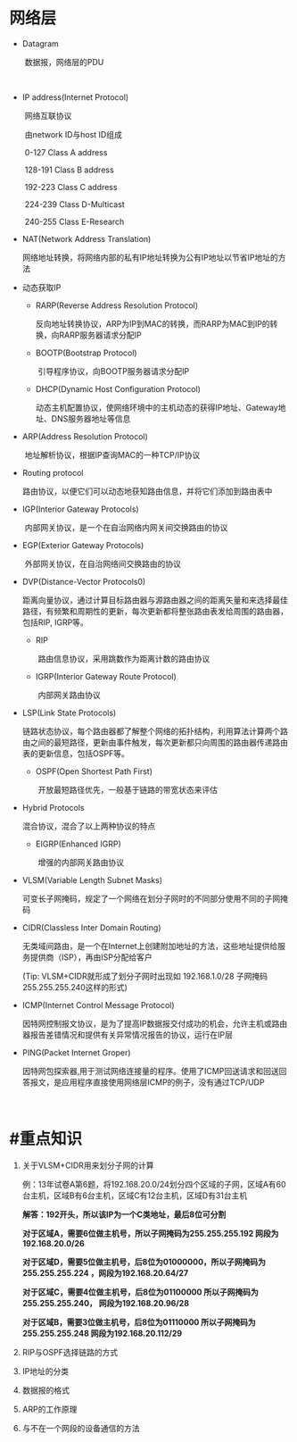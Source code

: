 # 网络层

- Datagram

  ​	数据报，网络层的PDU

  ​


- IP address(Internet Protocol)

  ​	网络互联协议

  ​	由network ID与host ID组成

  ​	0-127 Class A address

  ​	128-191 Class B address

  ​	192-223 Class C address

  ​	224-239 Class D-Multicast

  ​	240-255 Class E-Research



- NAT(Network Address Translation)

  ​	网络地址转换，将网络内部的私有IP地址转换为公有IP地址以节省IP地址的方法

- 动态获取IP

  - RARP(Reverse Address Resolution Protocol)

    ​	反向地址转换协议，ARP为IP到MAC的转换，而RARP为MAC到IP的转换，向RARP服务器请求分配IP

  - BOOTP(Bootstrap Protocol)

    ​	引导程序协议，向BOOTP服务器请求分配IP

  - DHCP(Dynamic Host Configuration Protocol)

    ​	动态主机配置协议，使网络环境中的主机动态的获得IP地址、Gateway地址、DNS服务器地址等信息



- ARP(Address Resolution Protocol)

  ​	地址解析协议，根据IP查询MAC的一种TCP/IP协议



- Routing protocol

  ​	路由协议，以便它们可以动态地获知路由信息，并将它们添加到路由表中



- IGP(Interior Gateway Protocols)

  ​	内部网关协议，是一个在自治网络内网关间交换路由的协议



- EGP(Exterior Gateway Protocols)

  ​	外部网关协议，在自治网络间交换路由的协议



- DVP(Distance-Vector Protocols0)

  ​	距离向量协议，通过计算目标路由器与源路由器之间的距离矢量和来选择最佳路径，有频繁和周期性的更新，每次更新都将整张路由表发给周围的路由器，包括RIP, IGRP等。

   -  RIP

      ​	路由信息协议，采用跳数作为距离计数的路由协议

  - IGRP(Interior Gateway Route Protocol)

    ​	内部网关路由协议




- LSP(Link State Protocols)

  ​	链路状态协议，每个路由器都了解整个网络的拓扑结构，利用算法计算两个路由之间的最短路径，更新由事件触发，每次更新都只向周围的路由器传递路由表的更新信息，包括OSPF等。

  - OSPF(Open Shortest Path First)

    ​	开放最短路径优先，一般基于链路的带宽状态来评估

- Hybrid Protocols

  混合协议，混合了以上两种协议的特点

  * EIGRP(Enhanced IGRP)

    ​	增强的内部网关路由协议



- VLSM(Variable Length Subnet Masks)

  ​	可变长子网掩码，规定了一个网络在划分子网时的不同部分使用不同的子网掩码



- CIDR(Classless Inter Domain Routing)

  ​	无类域间路由，是一个在Internet上创建附加地址的方法，这些地址提供给服务提供商（ISP），再由ISP分配给客户

  (Tip: VLSM+CIDR就形成了划分子网时出现如  192.168.1.0/28  子网掩码255.255.255.240这样的形式)



- ICMP(Internet Control Message Protocol)

  ​	因特网控制报文协议，是为了提高IP数据报交付成功的机会，允许主机或路由器报告差错情况和提供有关异常情况报告的协议，运行在IP层



- PING(Packet Internet Groper)

  ​	因特网包探索器,用于测试网络连接量的程序。使用了ICMP回送请求和回送回答报文，是应用程序直接使用网络层ICMP的例子，没有通过TCP/UDP

  ​	

# #重点知识

1. 关于VLSM+CIDR用来划分子网的计算

   例：13年试卷A第6题，将192.168.20.0/24划分四个区域的子网，区域A有60台主机，区域B有6台主机，区域C有12台主机，区域D有31台主机

   **解答：192开头，所以该IP为一个C类地址，最后8位可分割**

   **对于区域A，需要6位做主机号，所以子网掩码为255.255.255.192 网段为192.168.20.0/26**

   **对于区域D，需要5位做主机号，后8位为01000000，所以子网掩码为255.255.255.224 ，网段为192.168.20.64/27**

   **对于区域C，需要4位做主机号，后8位为01100000 所以子网掩码为255.255.255.240， 网段为192.168.20.96/28**

   **对于区域B，需要3位做主机号，后8位为01110000 所以子网掩码为255.255.255.248 网段为192.168.20.112/29**




2. RIP与OSPF选择链路的方式
3. IP地址的分类
4. 数据报的格式
5. ARP的工作原理
6. 与不在一个网段的设备通信的方法